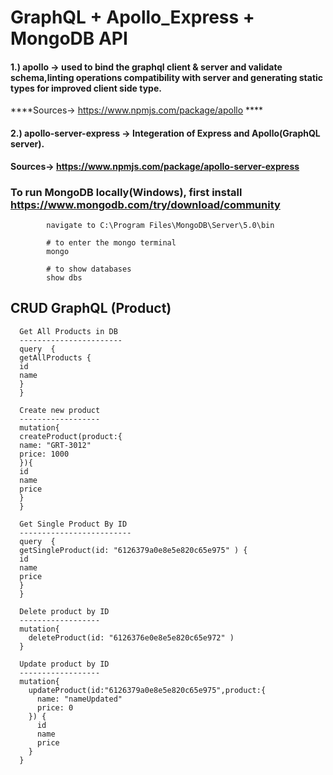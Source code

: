 # GraphQL + Apollo_Express + MongoDB API

#### 1.) apollo -> used to bind the graphql client & server and validate schema,linting operations compatibility with server and generating static types for improved client side type.

****Sources-> https://www.npmjs.com/package/apollo ****

#### 2.) apollo-server-express -> Integeration of Express and Apollo(GraphQL server).

****Sources-> https://www.npmjs.com/package/apollo-server-express****


### To run MongoDB locally(Windows), first install  https://www.mongodb.com/try/download/community

            navigate to C:\Program Files\MongoDB\Server\5.0\bin

            # to enter the mongo terminal
            mongo

            # to show databases
            show dbs

## CRUD GraphQL (Product)

      Get All Products in DB
      -----------------------
      query  {
      getAllProducts {
      id
      name
      }
      }

      Create new product
      ------------------
      mutation{
      createProduct(product:{
      name: "GRT-3012"
      price: 1000
      }){
      id
      name
      price
      }
      }

      Get Single Product By ID
      -------------------------
      query  {
      getSingleProduct(id: "6126379a0e8e5e820c65e975" ) {
      id
      name
      price
      }
      }

      Delete product by ID
      ------------------
      mutation{
        deleteProduct(id: "6126376e0e8e5e820c65e972" )
      }

      Update product by ID
      ------------------
      mutation{
        updateProduct(id:"6126379a0e8e5e820c65e975",product:{
          name: "nameUpdated"
          price: 0
        }) {
          id
          name
          price
        }
      }
